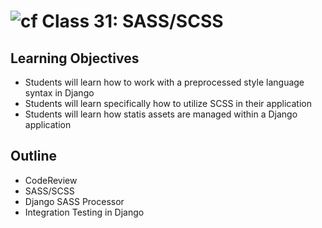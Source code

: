 # ![cf](http://i.imgur.com/7v5ASc8.png) Class 31: SASS/SCSS

## Learning Objectives

- Students will learn how to work with a preprocessed style language syntax in Django
- Students will learn specifically how to utilize SCSS in their application
- Students will learn how statis assets are managed within a Django application

## Outline
- CodeReview
- SASS/SCSS
- Django SASS Processor
- Integration Testing in Django
<!-- [Hyperlinks]  -->


<!-- links -->
<!-- [Hyperlinks]: To supporting materials -->

